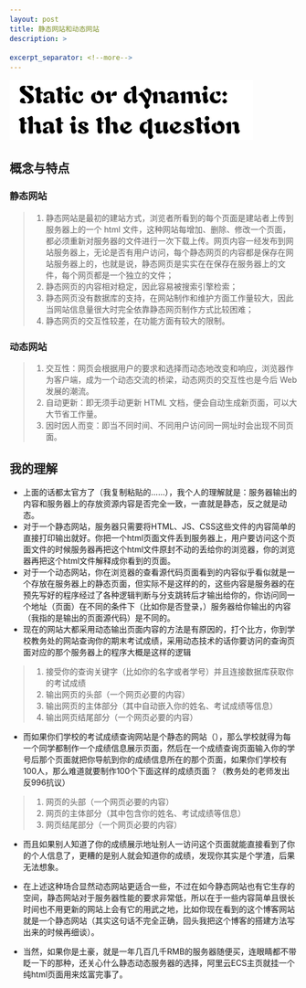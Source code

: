 ```yaml
---
layout: post
title: 静态网站和动态网站
description: >
  
excerpt_separator: <!--more-->
---
```


![静态网站还是动态网站？](./images/1575462997_609121.png)
<!--more-->


## 概念与特点
### 静态网站

> 1. 静态网站是最初的建站方式，浏览者所看到的每个页面是建站者上传到服务器上的一个 html 文件，这种网站每增加、删除、修改一个页面，都必须重新对服务器的文件进行一次下载上传。网页内容一经发布到网站服务器上，无论是否有用户访问，每个静态网页的内容都是保存在网站服务器上的，也就是说，静态网页是实实在在保存在服务器上的文件，每个网页都是一个独立的文件；
> 2. 静态网页的内容相对稳定，因此容易被搜索引擎检索；
> 3. 静态网页没有数据库的支持，在网站制作和维护方面工作量较大，因此当网站信息量很大时完全依靠静态网页制作方式比较困难；
> 4. 静态网页的交互性较差，在功能方面有较大的限制。

### 动态网站


>1. 交互性：网页会根据用户的要求和选择而动态地改变和响应，浏览器作为客户端，成为一个动态交流的桥梁，动态网页的交互性也是今后 Web 发展的潮流。
>2. 自动更新：即无须手动更新 HTML 文档，便会自动生成新页面，可以大大节省工作量。
>3. 因时因人而变：即当不同时间、不同用户访问同一网址时会出现不同页面。

## 我的理解

 - 上面的话都太官方了（我复制粘贴的……<i class="fas fa-smile"></i>），我个人的理解就是：服务器输出的内容和服务器上的存放资源内容是否完全一致，一直就是静态，反之就是动态。
 - 对于一个静态网站，服务器只需要将HTML、JS、CSS这些文件的内容简单的直接打印输出就好。你把一个html页面文件丢到服务器上，用户要访问这个页面文件的时候服务器再把这个html文件原封不动的丢给你的浏览器，你的浏览器再把这个html文件解释成你看到的页面。
 - 对于一个动态网站，你在浏览器的查看源代码页面看到的内容似乎看似就是一个存放在服务器上的静态页面，但实际不是这样的的，这些内容是服务器的在预先写好的程序经过了各种逻辑判断与分支跳转后才输出给你的，你访问同一个地址（页面）在不同的条件下（比如你是否登录，）服务器给你输出的内容（我指的是输出的页面源代码）是不同的。
 - 现在的网站大都采用动态输出页面内容的方法是有原因的，打个比方，你到学校教务处的网站查询你的期末考试成绩，采用动态技术的话你要访问的查询页面对应的那个服务器上的程序大概是这样的逻辑

>  1. 接受你的查询关键字（比如你的名字或者学号）并且连接数据库获取你的考试成绩
>  2. 输出网页的头部（一个网页必要的内容）
>  3. 输出网页的主体部分（其中自动嵌入你的姓名、考试成绩等信息）
>  4. 输出网页结尾部分（一个网页必要的内容）

 - 而如果你们学校的考试成绩查询网站是个静态的网站（<i class="fas fa-meh-blank"></i>），那么学校就得为每一个同学都制作一个成绩信息展示页面，然后在一个成绩查询页面输入你的学号后那个页面就把你导航到你的成绩信息所在的那个页面，如果你们学校有100人，那么难道就要制作100个下面这样的成绩页面？（教务处的老师发出反996抗议）
 
>  1. 网页的头部（一个网页必要的内容）
>  2. 网页的主体部分（其中包含你的姓名、考试成绩等信息）
>  3. 网页结尾部分（一个网页必要的内容）

 - 而且如果别人知道了你的成绩展示地址别人一访问这个页面就能直接看到了你的个人信息了，更糟的是别人就会知道你的成绩，发现你其实是个学渣，后果无法想象<i class="fas fa-meh"></i>。


 - 在上述这种场合显然动态网站更适合一些，不过在如今静态网站也有它生存的空间，静态网站对于服务器性能的要求非常低，所以在于一些内容简单且很长时间也不用更新的网站上会有它的用武之地，比如你现在看到的这个博客网站就是一个静态网站（其实这句话不完全正确，回头我把这个博客的搭建方法写出来的时候再细谈）。

 - 当然，如果你是土豪，就是一年几百几千RMB的服务器随便买，连眼睛都不带眨一下的那种，还关心什么静态动态服务器的选择，阿里云ECS主页就挂一个纯html页面用来炫富完事了<i class="fas fa-grin-beam-sweat"></i>。


